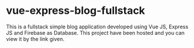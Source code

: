 # vue-express-blog-fullstack

This is a fullstack simple blog application developed using Vue JS, Express JS and Firebase as Database. This project have been hosted and you can view it by the link given.
